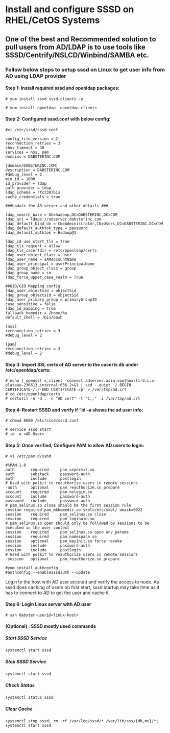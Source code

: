 # Install and configure SSSD on RHEL/CetOS Systems


## One of the best and Recommended solution to pull users from AD/LDAP is to use tools like SSSD/Centrify/NSLCD/Winbind/SAMBA etc.



### Follow below steps to setup sssd on Linux to get user info from AD using LDAP provider


#### Step 1: Install required sssd and openldap packages:

```
# yum install sssd sssd-clients -y

```

```
# yum install openldap  openldap-clients

```

#### Step 2: Configured sssd.conf with below config:
```
#vi /etc/sssd/sssd.conf

```

```
config_file_version = 2
reconnection_retries = 3
sbus_timeout = 30
services = nss, pam
domains = DABSTERINC.COM

[domain/DABSTERINC.COM]
description = DABSTERINC.COM
#debug_level = 2
min_id = 1000
id_provider = ldap
auth_provider = ldap
ldap_schema = rfc2307bis
cache_credentials = true
 
###Update the AD server and other details ###
 
ldap_search_base = OU=hadoop,DC=DABSTERINC,DC=COM
ldap_uri = ldaps://adserver.dabsterinc.com
ldap_default_bind_dn = CN=Administrator,CN=Users,DC=DABSTERINC,DC=COM
ldap_default_authtok_type = password
ldap_default_authtok = Hadoop@1

ldap_id_use_start_tls = True
ldap_tls_reqcert = allow
ldap_tls_cacertdir = /etc/openldap/certs
ldap_user_object_class = user
ldap_user_name = sAMAccountName
ldap_user_principal = userPrincipalName
ldap_group_object_class = group
ldap_group_name = cn
ldap_force_upper_case_realm = True
 
##UID/GID Mapping config 
ldap_user_objectsid = objectSid
ldap_group_objectsid = objectSid
ldap_user_primary_group = primaryGroupID
case_sensitive = false
ldap_id_mapping = true
fallback_homedir = /home/%u
default_shell = /bin/bash
 
[nss]
reconnection_retries = 3
#debug_level = 2
 
[pam]
reconnection_retries = 3
#debug_level = 2
```

#### Step 3: Import SSL certs of AD server to the cacerts db under /etc/openldap/certs:
```
# echo | openssl s_client -connect adserver.asia-southeast1-b.c.x-plateau-236613.internal:636 2>&1 | sed --quiet '/-BEGIN CERTIFICATE-/,/-END CERTIFICATE-/p' > /var/tmp/ad.crt
# cd /etc/openldap/certs
# certutil -A -d . -n "AD cert" -t "C,," -i /var/tmp/ad.crt
```

#### Step 4: Restart SSSD and verify if “id –a shows the ad user info:
```
# chmod 0600 /etc/sssd/sssd.conf

# service sssd start
# id -a <AD-User>
```

#### Step 5: Once verified, Configure PAM to allow AD users to login:
```
# vi /etc/pam.d/sshd

```
```
#%PAM-1.0
auth       required     pam_sepermit.so
auth       substack     password-auth
auth       include      postlogin
# Used with polkit to reauthorize users in remote sessions
-auth      optional     pam_reauthorize.so prepare
account    required     pam_nologin.so
account    include      password-auth
password   include      password-auth
# pam_selinux.so close should be the first session rule
session required pam_mkhomedir.so skel=/etc/skel/ umask=0022
session    required     pam_selinux.so close
session    required     pam_loginuid.so
# pam_selinux.so open should only be followed by sessions to be executed in the user context
session    required     pam_selinux.so open env_params
session    required     pam_namespace.so
session    optional     pam_keyinit.so force revoke
session    include      password-auth
session    include      postlogin
# Used with polkit to reauthorize users in remote sessions
-session   optional     pam_reauthorize.so prepare
```

```
#yum install authconfig
#authconfig --enablesssdauth --update
```

Login to the host with AD user account and verify the access to node. 
As sssd does caching of users on first start, sssd startup may take time as it has to connect to AD to get the user and cache it.


#### Step 6: Login Linux server with AD user
```
# ssh dabster-user1@<linux-host>
```


#### (Optional) : SSSD mostly used commands
##### Start SSSD Service
`systemctl start sssd`

##### Stop SSSD Service
`systemctl start sssd`

##### Check Status
`systemctl status sssd`

##### Clear Cache
`systemctl stop sssd; rm -rf /var/log/sssd/* /var/lib/sss/{db,mc}/*; systemctl start sssd`

